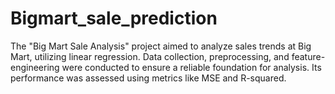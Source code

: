 # Bigmart_sale_prediction
The "Big Mart Sale Analysis" project aimed to analyze sales trends at Big Mart, utilizing linear regression. Data collection, preprocessing, and feature-engineering were conducted to ensure a reliable foundation for analysis. Its performance was assessed using metrics like MSE and R-squared. 
